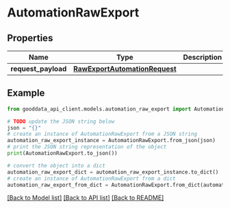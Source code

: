 # AutomationRawExport


## Properties

Name | Type | Description | Notes
------------ | ------------- | ------------- | -------------
**request_payload** | [**RawExportAutomationRequest**](RawExportAutomationRequest.md) |  | 

## Example

```python
from gooddata_api_client.models.automation_raw_export import AutomationRawExport

# TODO update the JSON string below
json = "{}"
# create an instance of AutomationRawExport from a JSON string
automation_raw_export_instance = AutomationRawExport.from_json(json)
# print the JSON string representation of the object
print(AutomationRawExport.to_json())

# convert the object into a dict
automation_raw_export_dict = automation_raw_export_instance.to_dict()
# create an instance of AutomationRawExport from a dict
automation_raw_export_from_dict = AutomationRawExport.from_dict(automation_raw_export_dict)
```
[[Back to Model list]](../README.md#documentation-for-models) [[Back to API list]](../README.md#documentation-for-api-endpoints) [[Back to README]](../README.md)


